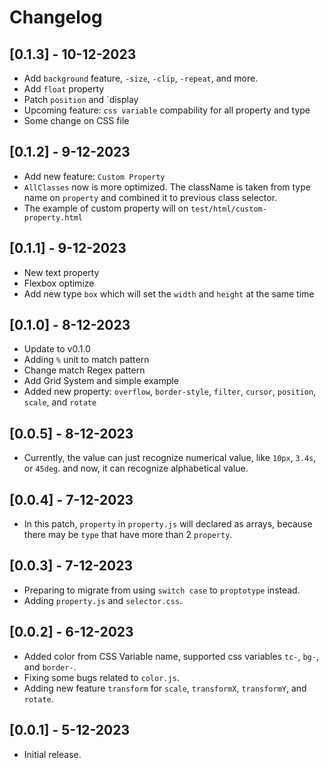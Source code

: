 # Changelog

## [0.1.3] - 10-12-2023

- Add `background` feature, `-size`, `-clip`, `-repeat`, and more.
- Add `float` property
- Patch `position` and `display
- Upcoming feature: `css variable` compability for all property and type
- Some change on CSS file

## [0.1.2] - 9-12-2023

- Add new feature: `Custom Property`
- `AllClasses` now is more optimized. The className is taken from type name on `property` and combined it to previous class selector.
- The example of custom property will on `test/html/custom-property.html`

## [0.1.1] - 9-12-2023

- New text property
- Flexbox optimize
- Add new type `box` which will set the `width` and `height` at the same time

## [0.1.0] - 8-12-2023

- Update to v0.1.0
- Adding `%` unit to match pattern
- Change match Regex pattern
- Add Grid System and simple example
- Added new property: `overflow`, `border-style`, `filter`, `cursor`, `position`, `scale`, and `rotate`

## [0.0.5] - 8-12-2023

- Currently, the value can just recognize numerical value, like `10px`, `3.4s`, or `45deg`. and now, it can recognize alphabetical value.

## [0.0.4] - 7-12-2023

- In this patch, `property` in `property.js` will declared as arrays, because there may be `type` that have more than 2 `property`.

## [0.0.3] - 7-12-2023

- Preparing to migrate from using `switch case` to `proptotype` instead.
- Adding `property.js` and `selector.css`.

## [0.0.2] - 6-12-2023

- Added color from CSS Variable name, supported css variables `tc-`, `bg-`, and `border-`.
- Fixing some bugs related to `color.js`.
- Adding new feature `transform` for `scale`, `transformX`, `transformY`, and `rotate`.

## [0.0.1] - 5-12-2023

- Initial release.
